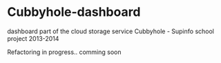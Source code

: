 Cubbyhole-dashboard
===================

dashboard part of the cloud storage service Cubbyhole - Supinfo school project 2013-2014


Refactoring in progress.. comming soon

